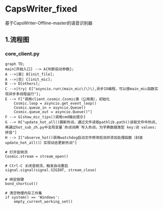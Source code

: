 # CapsWriter_fixed
基于CapsWriter-Offline-master的语音识别器

## 1.流程图
### core_client.py
```mermaid
graph TD;
main[开始入口] --> A{判断启动参数};
A -->|是| B[init_file];
A -->|否| C[init_mic];
B --> D[others];
C -->|try| E["asyncio.run\(main_mic\(\)\),异步IO编程，可以使main_mic函数实现异步多线程运行"];
E --> F["调用client_cosmic.Cosmic类（公用类），初始化
    Cosmic.loop = asyncio.get_event_loop()
    Cosmic.queue_in = asyncio.Queue()
    Cosmic.queue_out = asyncio.Queue()"]
F --> G[show_mic_tips()调用cmd输出提示]
G --> H["update_hot_all()跟新热词，通过文件读取pathlib.path()读取文件中热词,再通过hot_sub_zh.py中全局变量`热词词典`写入热词，为字典数据类型 key:词 values:拼音"]
H --> I["observe_hot()调用watchdog启动文件修改检测并添加处理函数（封装update_hot_all()）实现动态更新热词"]
```
    # 打开音频流
    Cosmic.stream = stream_open()

    # Ctrl-C 关闭音频流，触发自动重启
    signal.signal(signal.SIGINT, stream_close)

    # 绑定按键
    bond_shortcut()

    # 清空物理内存工作集
    if system() == 'Windows':
        empty_current_working_set()
